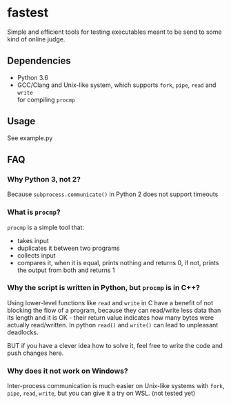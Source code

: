 # fastest
Simple and efficient tools for testing executables meant to be send to some
kind of online judge.

## Dependencies
* Python 3.6
* GCC/Clang and Unix-like system, which supports `fork`, `pipe`, `read` and `write` \
  for compiling `procmp`

## Usage
See example.py

## FAQ

### Why Python 3, not 2?
Because `subprocess.communicate()` in Python 2 does not support timeouts

### What is `procmp`?
`procmp` is a simple tool that:
* takes input
* duplicates it between two programs
* collects input
* compares it, when it is equal, prints nothing and returns 0, if not, prints the output from both and returns 1

### Why the script is written in Python, but `procmp` is in C++?
Using lower-level functions like `read` and `write` in C have a benefit
of not blocking the flow of a program, because they can read/write less data
than its length and it is OK - their return value indicates how many bytes
were actually read/written. In python `read()` and `write()` can lead to
unpleasant deadlocks.

BUT if you have a clever idea how to solve it, feel free to write the code and
push changes here.

### Why does it not work on Windows?
Inter-process communication is much easier on Unix-like systems with `fork`, `pipe`,
`read`, `write`, but you can give it a try on WSL. (not tested yet)

